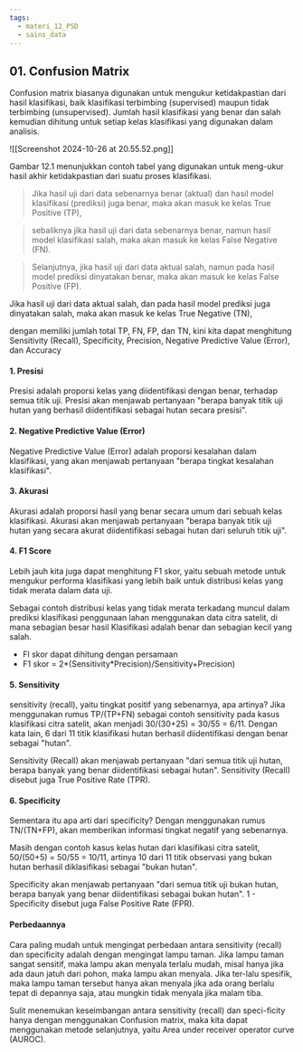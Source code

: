```yaml
---
tags:
  - materi_12_PSD
  - sains_data
---
```

## 01. Confusion Matrix

Confusion matrix biasanya digunakan untuk mengukur ketidakpastian dari hasil klasifikasi, baik klasifikasi terbimbing (supervised) maupun tidak terbimbing (unsupervised). Jumlah hasil klasifikasi yang benar dan salah kemudian dihitung untuk setiap kelas klasifikasi yang digunakan dalam analisis.

![[Screenshot 2024-10-26 at 20.55.52.png]]

Gambar 12.1 menunjukkan contoh tabel yang digunakan untuk meng-ukur hasil akhir ketidakpastian dari suatu proses klasifikasi. 

>Jika hasil uji dari data sebenarnya benar (aktual) dan hasil model klasifikasi (prediksi) juga benar, maka akan masuk ke kelas True Positive (TP), 

>sebaliknya jika hasil uji dari data sebenarnya benar, namun hasil model klasifikasi salah, maka akan masuk ke kelas False Negative (FN).

>Selanjutnya, jika hasil uji dari data aktual salah, namun pada hasil model prediksi dinyatakan benar, maka akan masuk ke kelas False Positive (FP).

Jika hasil uji dari data aktual salah, dan pada hasil model prediksi juga dinyatakan salah, maka akan masuk ke kelas True Negative (TN), 

dengan memiliki jumlah total TP, FN, FP, dan TN, kini kita dapat menghitung Sensitivity (Recall), Specificity, Precision, Negative Predictive Value (Error), dan Accuracy

#### 1. Presisi

Presisi adalah proporsi kelas yang diidentifikasi dengan benar, terhadap semua titik uji. Presisi akan menjawab pertanyaan "berapa banyak titik uji hutan yang berhasil diidentifikasi sebagai hutan secara presisi".

#### 2. Negative Predictive Value (Error)

Negative Predictive Value (Error) adalah proporsi kesalahan dalam klasifikasi, yang akan menjawab pertanyaan "berapa tingkat kesalahan klasifikasi".

#### 3. Akurasi

Akurasi adalah proporsi hasil yang benar secara umum dari sebuah kelas klasifikasi. Akurasi akan menjawab pertanyaan "berapa banyak titik uji hutan yang secara akurat diidentifikasi sebagai hutan dari seluruh titik uji".

#### 4. F1 Score

Lebih jauh kita juga dapat menghitung F1 skor, yaitu sebuah metode untuk mengukur performa klasifikasi yang lebih baik untuk distribusi kelas yang tidak merata dalam data uji. 

Sebagai contoh distribusi kelas yang tidak merata terkadang muncul dalam prediksi klasifikasi penggunaan lahan menggunakan data citra satelit, di mana sebagian besar hasil Klasifikasi adalah benar dan sebagian kecil yang salah.

- Fl skor dapat dihitung dengan persamaan
- ﻿﻿F1 skor = 2*(Sensitivity*Precision)/Sensitivity+Precision)

#### 5. Sensitivity

sensitivity (recall), yaitu tingkat positif yang sebenarnya, apa artinya? Jika menggunakan rumus TP/(TP+FN) sebagai contoh sensitivity pada kasus klasifikasi citra satelit, akan menjadi 30/(30+25) = 30/55 = 6/11. Dengan kata lain, 6 dari 11 titik klasifikasi hutan berhasil diidentifikasi dengan benar sebagai "hutan". 

Sensitivity (Recall) akan menjawab pertanyaan "dari semua titik uji hutan, berapa banyak yang benar diidentifikasi sebagai hutan". Sensitivity (Recall) disebut juga True Positive Rate (TPR).

#### 6. Specificity

Sementara itu apa arti dari specificity? Dengan menggunakan rumus TN/(TN+FP), akan memberikan informasi tingkat negatif yang sebenarnya.

Masih dengan contoh kasus kelas hutan dari klasifikasi citra satelit, 50/(50+5) = 50/55 = 10/11, artinya 10 dari 11 titik observasi yang bukan hutan berhasil diklasifikasi sebagai "bukan hutan". 

Specificity akan menjawab pertanyaan "dari semua titik uji bukan hutan, berapa banyak yang benar diidentifikasi sebagai bukan hutan". 1 - Specificity disebut juga False Positive Rate (FPR).

#### Perbedaannya

Cara paling mudah untuk mengingat perbedaan antara sensitivity (recall) dan specificity adalah dengan mengingat lampu taman. Jika lampu taman sangat sensitif, maka lampu akan menyala terlalu mudah, misal hanya jika ada daun jatuh dari pohon, maka lampu akan menyala. Jika ter-lalu spesifik, maka lampu taman tersebut hanya akan menyala jika ada orang berlalu tepat di depannya saja, atau mungkin tidak menyala jika malam tiba.

Sulit menemukan keseimbangan antara sensitivity (recall) dan speci-ficity hanya dengan menggunakan Confusion matrix, maka kita dapat menggunakan metode selanjutnya, yaitu Area under receiver operator curve (AUROC).

